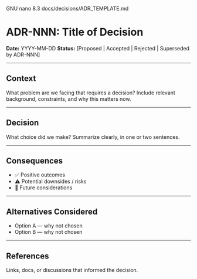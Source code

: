   GNU nano 8.3             docs/decisions/ADR_TEMPLATE.md
# ADR-NNN: Title of Decision

**Date:** YYYY-MM-DD
**Status:** [Proposed | Accepted | Rejected | Superseded by ADR-NNN]

---

## Context
What problem are we facing that requires a decision?
Include relevant background, constraints, and why this matters now.

---

## Decision
What choice did we make?
Summarize clearly, in one or two sentences.

---

## Consequences
- ✅ Positive outcomes
- ⚠️ Potential downsides / risks
- 🔄 Future considerations

---

## Alternatives Considered
- Option A — why not chosen
- Option B — why not chosen

---

## References
Links, docs, or discussions that informed the decision.
